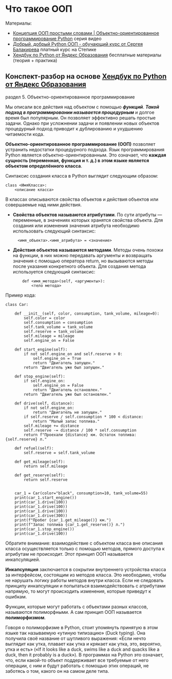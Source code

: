 # Что такое ООП

Материалы: 

- [Концепция ООП простыми словами | Объектно-ориентированное программирование Python](https://www.youtube.com/watch?v=Z7AY41tE-3U&list=PLA0M1Bcd0w8zPwP7t-FgwONhZOHt9rz9E) серия видео
- [Добрый, добрый Python ООП - обучающий курс от Сергея Балакирева](https://stepik.org/course/116336/promo) платный курс на Степике
- [Хендбук по Python от Яндекс Образования](https://education.yandex.ru/handbook/python) бесплатные материалы (теория + практика)




## Конспект-разбор на основе [Хендбук по Python от Яндекс Образования](https://education.yandex.ru/handbook/python) 

раздел 5. Объектно-ориентированное программирование

Мы описали все действия над объектом с помощью ***функций***. ***Такой подход в программировании называется процедурным*** и долгое время был популярным. Он позволяет эффективно решать простые задачи. Однако при усложнении задачи и появлении новых объектов процедурный подход приводит к дублированию и ухудшению читаемости кода.

**Объектно-ориентированное программирование (ООП)** позволяет устранить недостатки процедурного подхода. Язык программирования Python является объектно-ориентированным. Это означает, что **каждая сущность (переменная, функция и т. д.) в этом языке является объектом определённого класса**. 

Синтаксис создания класса в Python выглядит следующим образом:

    class <ИмяКласса>:
        <описание класса>

В классах описываются свойства объектов и действия объектов или совершаемые над ними действия.

- **Свойства объектов называются атрибутами**. По сути атрибуты — переменные, в значениях которых хранятся свойства объекта. Для создания или изменения значения атрибута необходимо использовать следующий синтаксис:

        <имя_объекта>.<имя_атрибута> = <значение>

- **Действия объектов называются методами**. Методы очень похожи на функции, в них можно передавать аргументы и возвращать значения с помощью оператора return, но вызываются методы после указания конкретного объекта. Для создания метода используется следующий синтаксис:

          def <имя_метода>(self, <аргументы>):
              <тело метода>

 Пример кода:

    class Car:

        def __init__(self, color, consumption, tank_volume, mileage=0):
            self.color = color
            self.consumption = consumption
            self.tank_volume = tank_volume
            self.reserve = tank_volume
            self.mileage = mileage
            self.engine_on = False

        def start_engine(self):
            if not self.engine_on and self.reserve > 0:
                self.engine_on = True
                return "Двигатель запущен."
            return "Двигатель уже был запущен."

        def stop_engine(self):
            if self.engine_on:
                self.engine_on = False
                return "Двигатель остановлен."
            return "Двигатель уже был остановлен."

        def drive(self, distance):
            if not self.engine_on:
                return "Двигатель не запущен."
            if self.reserve / self.consumption * 100 < distance:
                return "Малый запас топлива."
            self.mileage += distance
            self.reserve -= distance / 100 * self.consumption
            return f"Проехали {distance} км. Остаток топлива: {self.reserve} л."

        def refuel(self):
            self.reserve = self.tank_volume

        def get_mileage(self):
            return self.mileage

        def get_reserve(self):
            return self.reserve


        car_1 = Car(color="black", consumption=10, tank_volume=55)
        print(car_1.start_engine())
        print(car_1.drive(100))
        print(car_1.drive(100))
        print(car_1.drive(100))
        print(car_1.drive(300))
        print(f"Пробег {car_1.get_mileage()} км.")
        print(f"Запас топлива {car_1.get_reserve()} л.")
        print(car_1.stop_engine())
        print(car_1.drive(100)) 

Обратите внимание: взаимодействие с объектом класса вне описания класса осуществляется только с помощью методов, прямого доступа к атрибутам не происходит. Этот принцип ООП называется инкапсуляцией.

**Инкапсуляция** заключается в сокрытии внутреннего устройства класса за интерфейсом, состоящим из методов класса. Это необходимо, чтобы не нарушать логику работы методов внутри класса. Если не следовать принципу инкапсуляции и попытаться взаимодействовать с атрибутами напрямую, то могут происходить изменения, которые приведут к ошибкам.

Функции, которые могут работать с объектами разных классов, называются полиморфными. А сам принцип ООП называется **полиморфизмом**.

Говоря о полиморфизме в Python, стоит упомянуть принятую в этом языке так называемую «утиную типизацию» (Duck typing). Она получила своё название от шутливого выражения: «Если нечто выглядит как утка, плавает как утка и крякает как утка, это, вероятно, утка и есть» («If it looks like a duck, swims like a duck and quacks like a duck, then it probably is a duck»). В программах на Python это означает, что, если какой-то объект поддерживает все требуемые от него операции, с ним и будут работать с помощью этих операций, не заботясь о том, какого он на самом деле типа.
